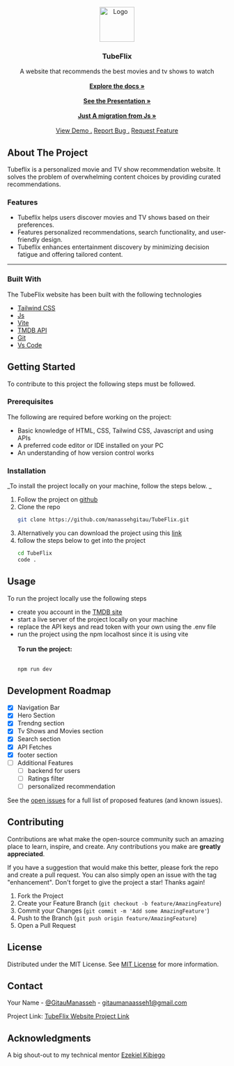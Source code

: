 <br/>
<div align="center">
<a href="https://github.com/manassehgitau/TubeFlix">
<img src="./assets/icons/tubeflix-light-mode.png" alt="Logo" width="80" height="80">
</a>
<h3 align="center">TubeFlix</h3>
<p align="center">
A website that recommends the best movies and tv shows to watch
<br/>
<br/>
<a href="https://github.com/manassehgitau/TubeFlix/blob/main/README.md"><strong>Explore the docs »</strong></a>
 <br />
 <br />
<a href="https://www.canva.com/design/DAGgg8958MY/gGwfhmwu66pNvVxgnqSd4Q/view?utm_content=DAGgg8958MY&utm_campaign=designshare&utm_medium=link2&utm_source=uniquelinks&utlId=h6e6cb123be"><strong>See the Presentation »</strong></a>
<br/>
<br/>
<a href="https://github.com/manassehgitau/TubeFlix"><strong>Just A migration from Js »</strong></a>
<br/>
<br/>
<a href="https://capstone-02-zeta.vercel.app/">View Demo .</a>  
<a href="https://github.com/manassehgitau/TubeFlix/issues">Report Bug .</a>
<a href="https://github.com/manassehgitau/TubeFlix/issues">Request Feature</a>
</p>
</div>

## About The Project

 <!-- > An Image of the screenshot is added -->

<!-- ![Product Screenshot](./assets/imgs/hero.png) -->

Tubeflix is a   personalized movie and TV show recommendation website. It solves the problem of overwhelming content choices by providing curated recommendations.

### Features
- Tubeflix helps users discover movies and TV shows based on their preferences.
- Features personalized recommendations, search functionality, and user-friendly design.
- Tubeflix enhances entertainment discovery by minimizing decision fatigue and offering tailored content.

---


### Built With

The TubeFlix website has been built with the following technologies

- [Tailwind CSS]()
- [Js]()
- [Vite]()
- [TMDB API]()
- [Git]()
- [Vs Code]()

## Getting Started

To contribute to this project the following steps must be followed.

### Prerequisites

The following are required before working on the project:

- Basic knowledge of HTML, CSS, Tailwind CSS, Javascript and using APIs
- A preferred code editor or IDE installed on your PC
- An understanding of how version control works

### Installation

_To install the project locally on your machine, follow the steps below. _

1. Follow the project on [github](https://github.com/manassehgitau/TubeFlix)
2. Clone the repo
   ```sh
   git clone https://github.com/manassehgitau/TubeFlix.git
   ```
3. Alternatively you can download the project using this [link](https://github.com/manassehgitau/TubeFlix)
4. follow the steps below to get into the project
   ```bash
   cd TubeFlix
   code .
   ```
      
## Usage

To run the project locally use the following steps
- create you account in the [TMDB site](https://www.themoviedb.org/login)
- start a live server of the project locally on your machine
- replace the API keys and read token with your own using the .env file
- run the project using the npm localhost since it is using vite
    <br><br>
    **To run the project:**
  <br><br>
   ```bash
  npm run dev
   ```
   
## Development Roadmap

- [x] Navigation Bar
- [x] Hero Section
- [x] Trendng section
- [x] Tv Shows and Movies section
- [x] Search section
- [x] API Fetches
- [x] footer section
- [ ] Additional Features
  - [ ] backend for users
  - [ ] Ratings filter
  - [ ] personalized recommendation

See the [open issues](https://github.com/manassehgitau/TubeFlix/issues) for a full list of proposed features (and known issues).

## Contributing

Contributions are what make the open-source community such an amazing place to learn, inspire, and create. Any contributions you make are **greatly appreciated**.

If you have a suggestion that would make this better, please fork the repo and create a pull request. You can also simply open an issue with the tag "enhancement".
Don't forget to give the project a star! Thanks again!

1. Fork the Project
2. Create your Feature Branch (`git checkout -b feature/AmazingFeature`)
3. Commit your Changes (`git commit -m 'Add some AmazingFeature'`)
4. Push to the Branch (`git push origin feature/AmazingFeature`)
5. Open a Pull Request

## License

Distributed under the MIT License. See [MIT License](https://opensource.org/licenses/MIT) for more information.

## Contact

Your Name - [@GitauManasseh](https://twitter.com/GitauManasseh) - gitaumanaasseh1@gmail.com

Project Link: [TubeFlix Website Project Link](https://github.com/manassehgitau/TubeFlix)

## Acknowledgments

A big shout-out to my technical mentor
[Ezekiel Kibiego](https://github.com/ezekielkibiego)
